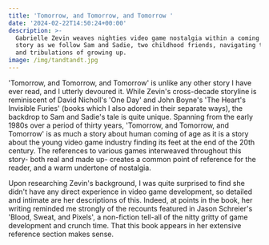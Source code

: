 ```yaml
---
title: 'Tomorrow, and Tomorrow, and Tomorrow '
date: '2024-02-22T14:50:24+00:00'
description: >-
  Gabrielle Zevin weaves nighties video game nostalgia within a coming of age
  story as we follow Sam and Sadie, two childhood friends, navigating the trials
  and tribulations of growing up. 
image: /img/tandtandt.jpg
---
```

'Tomorrow, and Tomorrow, and Tomorrow' is unlike any other story I have ever read, and I utterly devoured it. While Zevin's cross-decade storyline is reminiscent of David Nicholl's 'One Day' and John Boyne's 'The Heart's Invisible Furies' (books which I also adored in their separate ways), the backdrop to Sam and Sadie's tale is quite unique. Spanning from the early 1980s over a period of thirty years, 'Tomorrow, and Tomorrow, and Tomorrow' is as much a story about human coming of age as it is a story about the young video game industry finding its feet at the end of the 20th century. The references to various games interweaved throughout this story- both real and made up- creates a common point of reference for the reader, and a warm undertone of nostalgia. 

Upon researching Zevin's background, I was quite surprised to find she didn't have any direct experience in video game development, so detailed and intimate are her descriptions of this. Indeed, at points in the book, her writing reminded me strongly of the recounts featured in Jason Schreier's 'Blood, Sweat, and Pixels', a non-fiction tell-all of the nitty gritty of game development and crunch time. That this book appears in her extensive reference section makes sense. 

